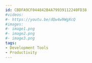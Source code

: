 ```yaml
---
id: CBDFA9CF044842B4A79939112240FD38
#videos:
#- https://youtu.be/dQw4w9WgXcQ
#images:
#- image1.png
#- image2.png
#- image3.png
tags:
- Development Tools
- Productivity
---
```

